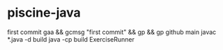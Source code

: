 # piscine-java
first commit 
gaa && gcmsg "first commit" && gp && gp github main
javac *.java -d build
java -cp build ExerciseRunner
